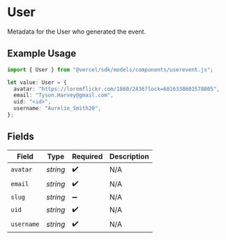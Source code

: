 # User

Metadata for the User who generated the event.

## Example Usage

```typescript
import { User } from "@vercel/sdk/models/components/userevent.js";

let value: User = {
  avatar: "https://loremflickr.com/1860/2436?lock=6816338601578805",
  email: "Tyson.Harvey@gmail.com",
  uid: "<id>",
  username: "Aurelie_Smith20",
};
```

## Fields

| Field              | Type               | Required           | Description        |
| ------------------ | ------------------ | ------------------ | ------------------ |
| `avatar`           | *string*           | :heavy_check_mark: | N/A                |
| `email`            | *string*           | :heavy_check_mark: | N/A                |
| `slug`             | *string*           | :heavy_minus_sign: | N/A                |
| `uid`              | *string*           | :heavy_check_mark: | N/A                |
| `username`         | *string*           | :heavy_check_mark: | N/A                |